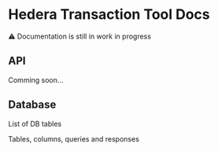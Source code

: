 # Hedera Transaction Tool Docs

⚠️ Documentation is still in work in progress

## API

Comming soon...

## Database

List of DB tables

Tables, columns, queries and responses
